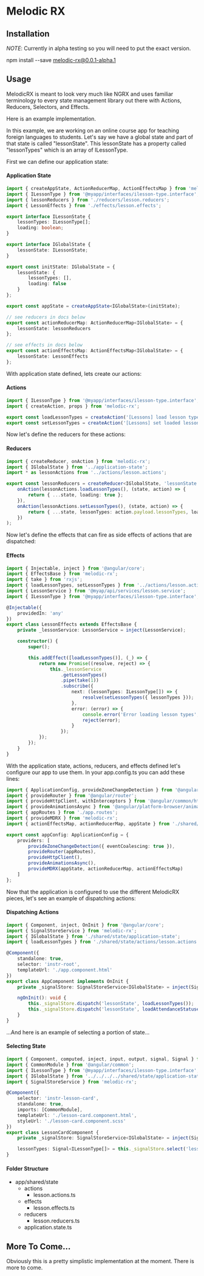 # Melodic RX

## Installation

_NOTE_: Currently in alpha testing so you will need to put the exact version.

npm install --save melodic-rx@0.0.1-alpha.1

## Usage

MelodicRX is meant to look very much like NGRX and uses familiar terminology to every state management library out there with Actions, Reducers, Selectors, and Effects.

Here is an example implementation.

In this example, we are working on an online course app for teaching foreign languages to students. Let's say we have a global state and part of that state is called "lessonState". This lessonState has a property called "lessonTypes" which is an array of ILessonType.

First we can define our application state:

#### Application State

```typescript
import { createAppState, ActionReducerMap, ActionEffectsMap } from 'melodic-rx';
import { ILessonType } from '@myapp/interfaces/ilesson-type.interface';
import { lessonReducers } from './reducers/lesson.reducers';
import { LessonEffects } from './effects/lesson.effects';

export interface ILessonState {
	lessonTypes: ILessonType[];
	loading: boolean;
}

export interface IGlobalState {
	lessonState: ILessonState;
}

export const initState: IGlobalState = {
	lessonState: {
		lessonTypes: [],
		loading: false
	}
};

export const appState = createAppState<IGlobalState>(initState);

// see reducers in docs below
export const actionReducerMap: ActionReducerMap<IGlobalState> = {
	lessonState: lessonReducers
};

// see effects in docs below
export const actionEffectsMap: ActionEffectsMap<IGlobalState> = {
	lessonState: LessonEffects
};
```

With application state defined, lets create our actions:

#### Actions

```typescript
import { ILessonType } from '@myapp/interfaces/ilesson-type.interface';
import { createAction, props } from 'melodic-rx';

export const loadLessonTypes = createAction('[Lessons] load lesson types', props());
export const setLessonTypes = createAction('[Lessons] set loaded lesson types', props<{ lessonTypes: ILessonType[] }>());
```

Now let's define the reducers for these actions:

#### Reducers

```typescript
import { createReducer, onAction } from 'melodic-rx';
import { IGlobalState } from '../application-state';
import * as lessonActions from '../actions/lesson.actions';

export const lessonReducers = createReducer<IGlobalState, 'lessonState'>(
	onAction(lessonActions.loadLessonTypes(), (state, action) => {
		return { ...state, loading: true };
	}),
	onAction(lessonActions.setLessonTypes(), (state, action) => {
		return { ...state, lessonTypes: action.payload.lessonTypes, loading: false };
	})
);
```

Now let's define the effects that can fire as side effects of actions that are dispatched:

#### Effects

```typescript
import { Injectable, inject } from '@angular/core';
import { EffectsBase } from 'melodic-rx';
import { take } from 'rxjs';
import { loadLessonTypes, setLessonTypes } from '../actions/lesson.actions';
import { LessonService } from '@myap/api/services/lesson.service';
import { ILessonType } from '@myapp/interfaces/ilesson-type.interface';

@Injectable({
	providedIn: 'any'
})
export class LessonEffects extends EffectsBase {
	private _lessonService: LessonService = inject(LessonService);

	constructor() {
		super();

		this.addEffect([loadLessonTypes()], (_) => {
			return new Promise((resolve, reject) => {
				this._lessonService
					.getLessonTypes()
					.pipe(take(1))
					.subscribe({
						next: (lessonTypes: ILessonType[]) => {
							resolve(setLessonTypes({ lessonTypes }));
						},
						error: (error) => {
							console.error('Error loading lesson types', error);
							reject(error);
						}
					});
			});
		});
	}
}
```

With the application state, actions, reducers, and effects defined let's configure our app to use them. In your app.config.ts you can add these lines:

```typescript
import { ApplicationConfig, provideZoneChangeDetection } from '@angular/core';
import { provideRouter } from '@angular/router';
import { provideHttpClient, withInterceptors } from '@angular/common/http';
import { provideAnimationsAsync } from '@angular/platform-browser/animations/async';
import { appRoutes } from './app.routes';
import { provideMDRX } from 'melodic-rx';
import { actionEffectsMap, actionReducerMap, appState } from './shared/state/application-state';

export const appConfig: ApplicationConfig = {
	providers: [
		provideZoneChangeDetection({ eventCoalescing: true }),
		provideRouter(appRoutes),
		provideHttpClient(),
		provideAnimationsAsync(),
		provideMDRX(appState, actionReducerMap, actionEffectsMap)
	]
};
```

Now that the application is configured to use the different MelodicRX pieces, let's see an example of dispatching actions:

#### Dispatching Actions

```typescript
import { Component, inject, OnInit } from '@angular/core';
import { SignalStoreService } from 'melodic-rx';
import { IGlobalState } from './shared/state/application-state';
import { loadLessonTypes } from './shared/state/actions/lesson.actions';

@Component({
	standalone: true,
	selector: 'instr-root',
	templateUrl: './app.component.html'
})
export class AppComponent implements OnInit {
	private _signalStore: SignalStoreService<IGlobalState> = inject(SignalStoreService);

	ngOnInit(): void {
		this._signalStore.dispatch('lessonState', loadLessonTypes());
		this._signalStore.dispatch('lessonState', loadAttendanceStatuses());
	}
}
```

...And here is an example of selecting a portion of state...

#### Selecting State

```typescript
import { Component, computed, inject, input, output, signal, Signal } from '@angular/core';
import { CommonModule } from '@angular/common';
import { ILessonType } from '@myapp/interfaces/ilesson-type.interface';
import { IGlobalState } from '../../../../shared/state/application-state';
import { SignalStoreService } from 'melodic-rx';

@Component({
	selector: 'instr-lesson-card',
	standalone: true,
	imports: [CommonModule],
	templateUrl: './lesson-card.component.html',
	styleUrl: './lesson-card.component.scss'
})
export class LessonCardComponent {
	private _signalStore: SignalStoreService<IGlobalState> = inject(SignalStoreService);

	lessonTypes: Signal<ILessonType[]> = this._signalStore.select('lessonState', (state) => state.lessonTypes);
}
```

#### Folder Structure

-   app/shared/state
    -   actions
        -   lesson.actions.ts
    -   effects
        -   lesson.effects.ts
    -   reducers
        -   lesson.reducers.ts
    -   application.state.ts

## More To Come...

Obviously this is a pretty simplistic implementation at the moment. There is more to come.
